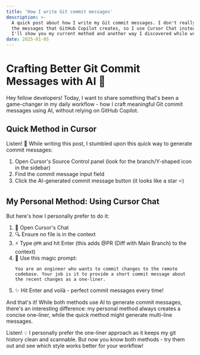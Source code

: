 ```yaml
---
title: 'How I write Git commit messages'
description: >-
  A quick post about how I write my Git commit messages. I don't really like 
  the messages that GitHub Copilot creates, so I use Cursor Chat instead. 
  I'll show you my current method and another way I discovered while writing this post.
date: 2025-01-05
---
```


# Crafting Better Git Commit Messages with AI 🚀

Hey fellow developers! Today, I want to share something that's been a game-changer in my daily workflow - how I craft meaningful Git commit messages using AI, without relying on GitHub Copilot.

## Quick Method in Cursor

Listen! 🎯 While writing this post, I stumbled upon this quick way to generate commit messages:

1. Open Cursor's Source Control panel (look for the branch/Y-shaped icon in the sidebar)
2. Find the commit message input field
3. Click the AI-generated commit message button (it looks like a star ⭐)

## My Personal Method: Using Cursor Chat

But here's how I personally prefer to do it:

1. 📝 Open Cursor's Chat
2. 🔍 Ensure no file is in the context
3. ⚡️ Type `@PR` and hit Enter (this adds @PR (Diff with Main Branch) to the context)
4. 💬 Use this magic prompt:
   ```
   You are an engineer who wants to commit changes to the remote codebase. Your job is it to provide a short commit message about the recent changes as a one-liner.
   ```
5. ✨ Hit Enter and voilà - perfect commit messages every time!

And that's it! While both methods use AI to generate commit messages, there's an interesting difference: my personal method always creates a concise one-liner, while the quick method might generate multi-line messages.

Listen! 💡 I personally prefer the one-liner approach as it keeps my git history clean and scannable. But now you know both methods - try them out and see which style works better for your workflow!


